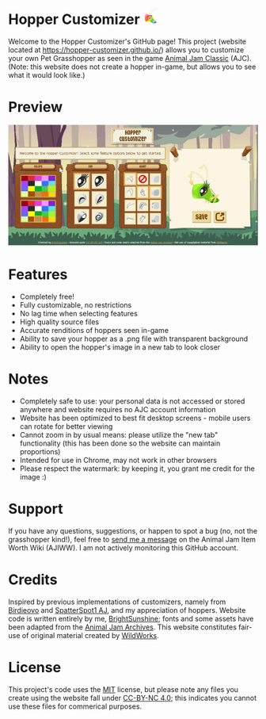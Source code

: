 # Hopper Customizer ![Rainbow Hopper](https://github.com/hopper-customizer/hopper-customizer.github.io/blob/main/misc_assets/favicon-32x32.png)
Welcome to the Hopper Customizer's GitHub page! This project (website located at https://hopper-customizer.github.io/) allows you to customize your own Pet Grasshopper as seen in the game [Animal Jam Classic](https://classic.animaljam.com/en) (AJC). (Note: this website does not create a hopper in-game, but allows you to see what it would look like.)

# Preview
![Preview](https://github.com/hopper-customizer/hopper-customizer.github.io/blob/main/misc_assets/hopper%20customizer%20preview.gif)

# Features
* Completely free!
* Fully customizable, no restrictions
* No lag time when selecting features
* High quality source files
* Accurate renditions of hoppers seen in-game
* Ability to save your hopper as a .png file with transparent background
* Ability to open the hopper's image in a new tab to look closer

# Notes
* Completely safe to use: your personal data is not accessed or stored anywhere and website requires no AJC account information
* Website has been optimized to best fit desktop screens - mobile users can rotate for better viewing
* Cannot zoom in by usual means: please utilize the "new tab" functionality (this has been done so the website can maintain proportions)
* Intended for use in Chrome, may not work in other browsers
* Please respect the watermark: by keeping it, you grant me credit for the image :)

# Support
If you have any questions, suggestions, or happen to spot a bug (no, not the grasshopper kind!), feel free to [send me a message](https://aj-item-worth.fandom.com/wiki/Message_Wall:BrightSunshine) on the Animal Jam Item Worth Wiki (AJIWW). I am not actively monitoring this GitHub account.

# Credits
Inspired by previous implementations of customizers, namely from [Birdieovo](https://aj-item-worth.fandom.com/wiki/User:Birdieovo) and [SpatterSpot1 AJ](https://aj-item-worth.fandom.com/wiki/User:SpatterSpot1_AJ%27s_other_ac_bc_she_frogot_her_login), and my appreciation of hoppers. Website code is written entirely by me, [BrightSunshine](https://aj-item-worth.fandom.com/wiki/User:BrightSunshine); fonts and some assets have been adapted from the [Animal Jam Archives](https://www.animaljamarchives.com/). This website constitutes fair-use of original material created by [WildWorks](https://www.wildworks.com/).

# License
This project's code uses the [MIT](https://choosealicense.com/licenses/mit/) license, but please note any files you create using the website fall under [CC-BY-NC 4.0](https://creativecommons.org/licenses/by-nc/4.0/); this indicates you cannot use these files for commerical purposes.
